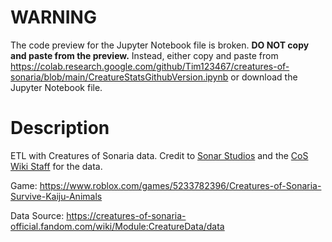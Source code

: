 # WARNING
The code preview for the Jupyter Notebook file is broken. **DO NOT copy and paste from the preview.** Instead, either copy and paste from https://colab.research.google.com/github/Tim123467/creatures-of-sonaria/blob/main/CreatureStatsGithubVersion.ipynb or download the Jupyter Notebook file.

# Description
ETL with Creatures of Sonaria data. Credit to [Sonar Studios](https://www.roblox.com/groups/2919215) and the [CoS Wiki Staff](https://creatures-of-sonaria-official.fandom.com/wiki/Template:Main-StaffList) for the data.

Game: https://www.roblox.com/games/5233782396/Creatures-of-Sonaria-Survive-Kaiju-Animals

Data Source: https://creatures-of-sonaria-official.fandom.com/wiki/Module:CreatureData/data
